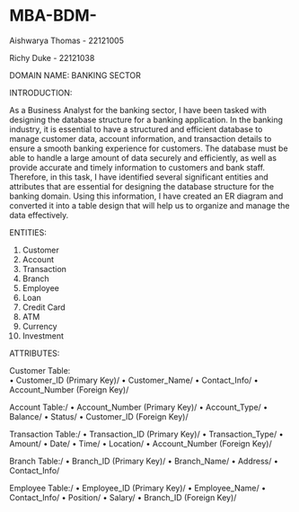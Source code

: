 # MBA-BDM-
Aishwarya Thomas - 22121005 

Richy Duke - 22121038

DOMAIN NAME: BANKING SECTOR 

INTRODUCTION:

As a Business Analyst for the banking sector, I have been tasked with designing the database structure for a banking application. In the banking industry, it is essential to have a structured and efficient database to manage customer data, account information, and transaction details to ensure a smooth banking experience for customers. The database must be able to handle a large amount of data securely and efficiently, as well as provide accurate and timely information to customers and bank staff. Therefore, in this task, I have identified several significant entities and attributes that are essential for designing the database structure for the banking domain. Using this information, I have created an ER diagram and converted it into a table design that will help us to organize and manage the data effectively.


ENTITIES:
1.	Customer
2.	Account
3.	Transaction
4.	Branch
5.	Employee
6.	Loan
7.	Credit Card
8.	ATM
9.	Currency
10.	Investment


ATTRIBUTES:

Customer Table:\
•	Customer_ID (Primary Key)/
•	Customer_Name/
•	Contact_Info/
•	Account_Number (Foreign Key)/

Account Table:/
•	Account_Number (Primary Key)/
•	Account_Type/
•	Balance/
•	Status/
•	Customer_ID (Foreign Key)/

Transaction Table:/
•	Transaction_ID (Primary Key)/
•	Transaction_Type/
•	Amount/
•	Date/
•	Time/
•	Location/
•	Account_Number (Foreign Key)/

Branch Table:/
•	Branch_ID (Primary Key)/
•	Branch_Name/
•	Address/
•	Contact_Info/

Employee Table:/
•	Employee_ID (Primary Key)/
•	Employee_Name/
•	Contact_Info/
•	Position/
•	Salary/
• Branch_ID (Foreign Key)/

